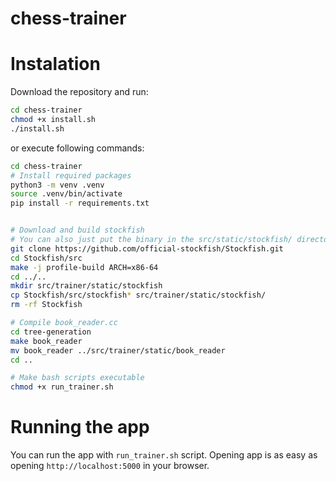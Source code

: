 # chess-trainer
# Instalation
Download the repository and run:
```bash
cd chess-trainer
chmod +x install.sh
./install.sh
```
or execute following commands:
```bash
cd chess-trainer
# Install required packages
python3 -m venv .venv
source .venv/bin/activate
pip install -r requirements.txt


# Download and build stockfish
# You can also just put the binary in the src/static/stockfish/ directory
git clone https://github.com/official-stockfish/Stockfish.git
cd Stockfish/src
make -j profile-build ARCH=x86-64
cd ../..
mkdir src/trainer/static/stockfish
cp Stockfish/src/stockfish* src/trainer/static/stockfish/
rm -rf Stockfish

# Compile book_reader.cc
cd tree-generation
make book_reader
mv book_reader ../src/trainer/static/book_reader
cd ..

# Make bash scripts executable
chmod +x run_trainer.sh
```

# Running the app
You can run the app with `run_trainer.sh` script.
Opening app is as easy as opening `http://localhost:5000` in your browser.